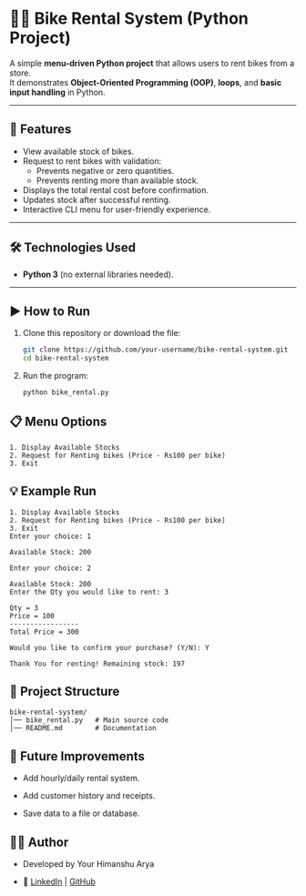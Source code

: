 # 🚴‍♂️ Bike Rental System (Python Project)

A simple **menu-driven Python project** that allows users to rent bikes from a store.  
It demonstrates **Object-Oriented Programming (OOP)**, **loops**, and **basic input handling** in Python.  

---

## 📌 Features
- View available stock of bikes.
- Request to rent bikes with validation:
  - Prevents negative or zero quantities.
  - Prevents renting more than available stock.
- Displays the total rental cost before confirmation.
- Updates stock after successful renting.
- Interactive CLI menu for user-friendly experience.

---

## 🛠️ Technologies Used
- **Python 3** (no external libraries needed).

---

## ▶️ How to Run

1. Clone this repository or download the file:
   ```bash
   git clone https://github.com/your-username/bike-rental-system.git
   cd bike-rental-system 
   ```
2. Run the program:
   ```bash
   python bike_rental.py
   ```

## 📋 Menu Options
```
1. Display Available Stocks
2. Request for Renting bikes (Price - Rs100 per bike)
3. Exit
```
## 💡 Example Run
```
1. Display Available Stocks
2. Request for Renting bikes (Price - Rs100 per bike)
3. Exit
Enter your choice: 1

Available Stock: 200

Enter your choice: 2

Available Stock: 200
Enter the Qty you would like to rent: 3

Qty = 3
Price = 100
-----------------
Total Price = 300

Would you like to confirm your purchase? (Y/N): Y

Thank You for renting! Remaining stock: 197
```
## 📂 Project Structure
```
bike-rental-system/
│── bike_rental.py   # Main source code
│── README.md        # Documentation
```
## 🚀 Future Improvements

- Add hourly/daily rental system.

- Add customer history and receipts.

- Save data to a file or database.

## 👨‍💻 Author

- Developed by Your Himanshu Arya

- 🔗 [LinkedIn]("https://linkedin.com/in/himanshuaryaa") | [GitHub](https://)